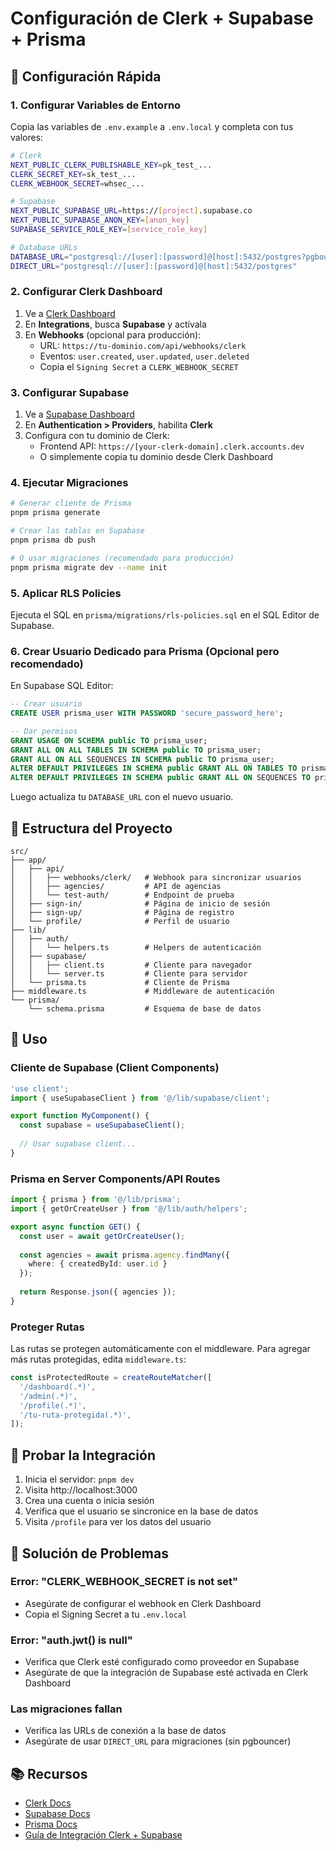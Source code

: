 # Configuración de Clerk + Supabase + Prisma

## 🚀 Configuración Rápida

### 1. Configurar Variables de Entorno

Copia las variables de `.env.example` a `.env.local` y completa con tus valores:

```bash
# Clerk
NEXT_PUBLIC_CLERK_PUBLISHABLE_KEY=pk_test_...
CLERK_SECRET_KEY=sk_test_...
CLERK_WEBHOOK_SECRET=whsec_...

# Supabase
NEXT_PUBLIC_SUPABASE_URL=https://[project].supabase.co
NEXT_PUBLIC_SUPABASE_ANON_KEY=[anon_key]
SUPABASE_SERVICE_ROLE_KEY=[service_role_key]

# Database URLs
DATABASE_URL="postgresql://[user]:[password]@[host]:5432/postgres?pgbouncer=true"
DIRECT_URL="postgresql://[user]:[password]@[host]:5432/postgres"
```

### 2. Configurar Clerk Dashboard

1. Ve a [Clerk Dashboard](https://dashboard.clerk.com)
2. En **Integrations**, busca **Supabase** y actívala
3. En **Webhooks** (opcional para producción):
   - URL: `https://tu-dominio.com/api/webhooks/clerk`
   - Eventos: `user.created`, `user.updated`, `user.deleted`
   - Copia el `Signing Secret` a `CLERK_WEBHOOK_SECRET`

### 3. Configurar Supabase

1. Ve a [Supabase Dashboard](https://app.supabase.com)
2. En **Authentication > Providers**, habilita **Clerk**
3. Configura con tu dominio de Clerk:
   - Frontend API: `https://[your-clerk-domain].clerk.accounts.dev`
   - O simplemente copia tu dominio desde Clerk Dashboard

### 4. Ejecutar Migraciones

```bash
# Generar cliente de Prisma
pnpm prisma generate

# Crear las tablas en Supabase
pnpm prisma db push

# O usar migraciones (recomendado para producción)
pnpm prisma migrate dev --name init
```

### 5. Aplicar RLS Policies

Ejecuta el SQL en `prisma/migrations/rls-policies.sql` en el SQL Editor de Supabase.

### 6. Crear Usuario Dedicado para Prisma (Opcional pero recomendado)

En Supabase SQL Editor:

```sql
-- Crear usuario
CREATE USER prisma_user WITH PASSWORD 'secure_password_here';

-- Dar permisos
GRANT USAGE ON SCHEMA public TO prisma_user;
GRANT ALL ON ALL TABLES IN SCHEMA public TO prisma_user;
GRANT ALL ON ALL SEQUENCES IN SCHEMA public TO prisma_user;
ALTER DEFAULT PRIVILEGES IN SCHEMA public GRANT ALL ON TABLES TO prisma_user;
ALTER DEFAULT PRIVILEGES IN SCHEMA public GRANT ALL ON SEQUENCES TO prisma_user;
```

Luego actualiza tu `DATABASE_URL` con el nuevo usuario.

## 📁 Estructura del Proyecto

```
src/
├── app/
│   ├── api/
│   │   ├── webhooks/clerk/   # Webhook para sincronizar usuarios
│   │   ├── agencies/         # API de agencias
│   │   └── test-auth/        # Endpoint de prueba
│   ├── sign-in/              # Página de inicio de sesión
│   ├── sign-up/              # Página de registro
│   └── profile/              # Perfil de usuario
├── lib/
│   ├── auth/
│   │   └── helpers.ts        # Helpers de autenticación
│   ├── supabase/
│   │   ├── client.ts         # Cliente para navegador
│   │   └── server.ts         # Cliente para servidor
│   └── prisma.ts             # Cliente de Prisma
├── middleware.ts             # Middleware de autenticación
└── prisma/
    └── schema.prisma         # Esquema de base de datos
```

## 🔧 Uso

### Cliente de Supabase (Client Components)

```typescript
'use client';
import { useSupabaseClient } from '@/lib/supabase/client';

export function MyComponent() {
  const supabase = useSupabaseClient();
  
  // Usar supabase client...
}
```

### Prisma en Server Components/API Routes

```typescript
import { prisma } from '@/lib/prisma';
import { getOrCreateUser } from '@/lib/auth/helpers';

export async function GET() {
  const user = await getOrCreateUser();
  
  const agencies = await prisma.agency.findMany({
    where: { createdById: user.id }
  });
  
  return Response.json({ agencies });
}
```

### Proteger Rutas

Las rutas se protegen automáticamente con el middleware. Para agregar más rutas protegidas, edita `middleware.ts`:

```typescript
const isProtectedRoute = createRouteMatcher([
  '/dashboard(.*)',
  '/admin(.*)',
  '/profile(.*)',
  '/tu-ruta-protegida(.*)',
]);
```

## 🧪 Probar la Integración

1. Inicia el servidor: `pnpm dev`
2. Visita http://localhost:3000
3. Crea una cuenta o inicia sesión
4. Verifica que el usuario se sincronice en la base de datos
5. Visita `/profile` para ver los datos del usuario

## 🚨 Solución de Problemas

### Error: "CLERK_WEBHOOK_SECRET is not set"
- Asegúrate de configurar el webhook en Clerk Dashboard
- Copia el Signing Secret a tu `.env.local`

### Error: "auth.jwt() is null"
- Verifica que Clerk esté configurado como proveedor en Supabase
- Asegúrate de que la integración de Supabase esté activada en Clerk Dashboard

### Las migraciones fallan
- Verifica las URLs de conexión a la base de datos
- Asegúrate de usar `DIRECT_URL` para migraciones (sin pgbouncer)

## 📚 Recursos

- [Clerk Docs](https://clerk.com/docs)
- [Supabase Docs](https://supabase.com/docs)
- [Prisma Docs](https://www.prisma.io/docs)
- [Guía de Integración Clerk + Supabase](https://clerk.com/docs/integrations/databases/supabase)